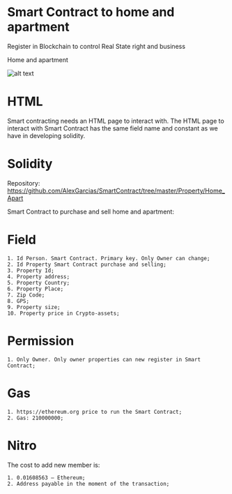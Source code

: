 # Smart Contract to home and apartment
Register in Blockchain to control Real State right and business

Home and apartment

![alt text](https:///alexgarcias.com.br/GitHub/Image/Property-Smart-contrac-alex-garcias.png)


# HTML

Smart contracting needs an HTML page to interact with. The HTML page to interact with Smart Contract has the same field name and constant as we have in developing solidity.

# Solidity

Repository: https://github.com/AlexGarcias/SmartContract/tree/master/Property/Home_Apart 

Smart Contract to purchase and sell home and apartment:

# Field

    1. Id Person. Smart Contract. Primary key. Only Owner can change;
    2. Id Property Smart Contract purchase and selling;
    3. Property Id;
    4. Property address;
    5. Property Country;
    6. Property Place;
    7. Zip Code;
    8. GPS;
    9. Property size;
    10. Property price in Crypto-assets;
       
# Permission

    1. Only Owner. Only owner properties can new register in Smart Contract;

# Gas

    1. https://ethereum.org price to run the Smart Contract;
    2. Gas: 210000000;

# Nitro

The cost to add new member is:

    1. 0.01608563 – Ethereum;
    2. Address payable in the moment of the transaction;
